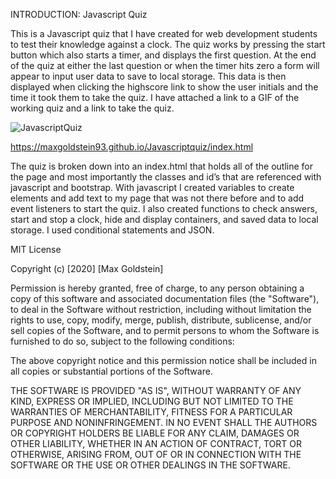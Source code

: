 INTRODUCTION:
Javascript Quiz

This is a Javascript quiz that I have created for web development students to test their knowledge against a clock. The quiz works by pressing the start button which also starts a timer, and displays the first question. At the end of the quiz at either the last question or when the timer hits zero a form will appear to input user data to save to local storage. This data is then displayed when clicking the highscore link to show the user initials and the time it took them to take the quiz. I have attached a link to a GIF of the working quiz and a link to take the quiz.

![JavascriptQuiz](https://user-images.githubusercontent.com/69087369/92657831-77c27a80-f2c3-11ea-8fa9-5a278ad171a2.gif)

https://maxgoldstein93.github.io/Javascriptquiz/index.html

The quiz is broken down into an index.html that holds all of the outline for the page and most importantly the classes and id’s that are referenced with javascript and bootstrap. With javascript I created variables to create elements and add text to my page that was not there before and to add event listeners to start the quiz. I also created functions to check answers, start and stop a clock, hide and display containers, and saved data to local storage. I used conditional statements and JSON.

MIT License

Copyright (c) [2020] [Max Goldstein]

Permission is hereby granted, free of charge, to any person obtaining a copy
of this software and associated documentation files (the "Software"), to deal
in the Software without restriction, including without limitation the rights
to use, copy, modify, merge, publish, distribute, sublicense, and/or sell
copies of the Software, and to permit persons to whom the Software is
furnished to do so, subject to the following conditions:

The above copyright notice and this permission notice shall be included in all
copies or substantial portions of the Software.

THE SOFTWARE IS PROVIDED "AS IS", WITHOUT WARRANTY OF ANY KIND, EXPRESS OR
IMPLIED, INCLUDING BUT NOT LIMITED TO THE WARRANTIES OF MERCHANTABILITY,
FITNESS FOR A PARTICULAR PURPOSE AND NONINFRINGEMENT. IN NO EVENT SHALL THE
AUTHORS OR COPYRIGHT HOLDERS BE LIABLE FOR ANY CLAIM, DAMAGES OR OTHER
LIABILITY, WHETHER IN AN ACTION OF CONTRACT, TORT OR OTHERWISE, ARISING FROM,
OUT OF OR IN CONNECTION WITH THE SOFTWARE OR THE USE OR OTHER DEALINGS IN THE
SOFTWARE.
